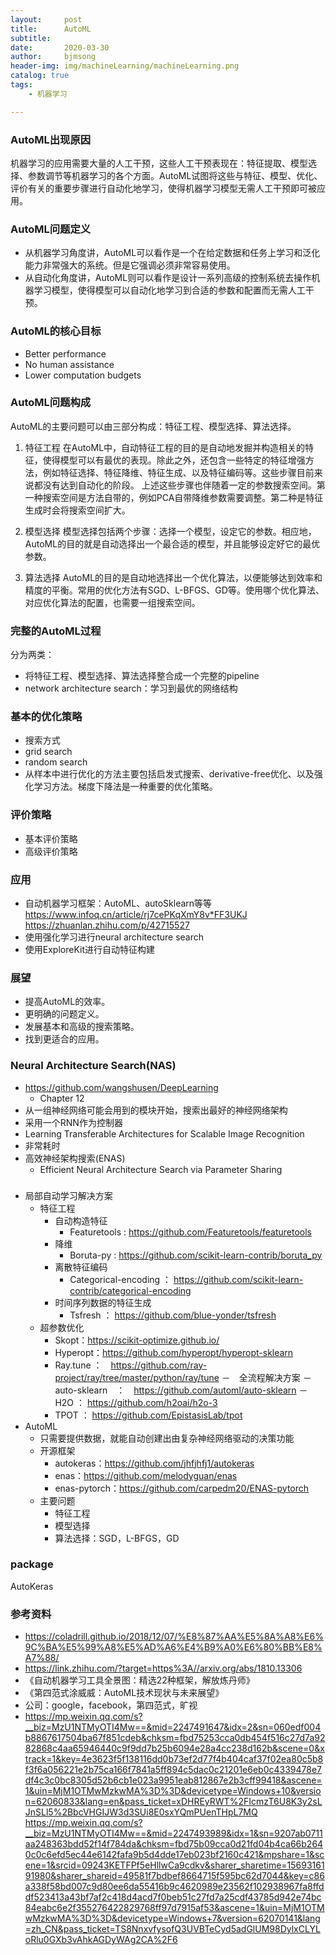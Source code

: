 ```yaml
---
layout:     post
title:      AutoML
subtitle:   
date:       2020-03-30
author:     bjmsong
header-img: img/machineLearning/machineLearning.png
catalog: true
tags:
    - 机器学习

---
```

### AutoML出现原因

机器学习的应用需要大量的人工干预，这些人工干预表现在：特征提取、模型选择、参数调节等机器学习的各个方面。AutoML试图将这些与特征、模型、优化、评价有关的重要步骤进行自动化地学习，使得机器学习模型无需人工干预即可被应用。



### AutoML问题定义

- 从机器学习角度讲，AutoML可以看作是一个在给定数据和任务上学习和泛化能力非常强大的系统。但是它强调必须非常容易使用。 
- 从自动化角度讲，AutoML则可以看作是设计一系列高级的控制系统去操作机器学习模型，使得模型可以自动化地学习到合适的参数和配置而无需人工干预。



### AutoML的核心目标

- Better performance
- No human assistance
- Lower computation budgets



### AutoML问题构成

AutoML的主要问题可以由三部分构成：特征工程、模型选择、算法选择。

1. 特征工程
在AutoML中，自动特征工程的目的是自动地发掘并构造相关的特征，使得模型可以有最优的表现。除此之外，还包含一些特定的特征增强方法，例如特征选择、特征降维、特征生成、以及特征编码等。这些步骤目前来说都没有达到自动化的阶段。
上述这些步骤也伴随着一定的参数搜索空间。第一种搜索空间是方法自带的，例如PCA自带降维参数需要调整。第二种是特征生成时会将搜索空间扩大。

2. 模型选择
模型选择包括两个步骤：选择一个模型，设定它的参数。相应地，AutoML的目的就是自动选择出一个最合适的模型，并且能够设定好它的最优参数。

3. 算法选择
AutoML的目的是自动地选择出一个优化算法，以便能够达到效率和精度的平衡。常用的优化方法有SGD、L-BFGS、GD等。使用哪个优化算法、对应优化算法的配置，也需要一组搜索空间。



### 完整的AutoML过程

分为两类：
- 将特征工程、模型选择、算法选择整合成一个完整的pipeline
- network architecture search：学习到最优的网络结构



### 基本的优化策略

- 搜索方式
- grid search
- random search
- 从样本中进行优化的方法主要包括启发式搜索、derivative-free优化、以及强化学习方法。梯度下降法是一种重要的优化策略。



### 评价策略

 - 基本评价策略
 - 高级评价策略



### 应用

- 自动机器学习框架：AutoML、autoSklearn等等
https://www.infoq.cn/article/rj7cePKqXmY8v*FF3UKJ
https://zhuanlan.zhihu.com/p/42715527
- 使用强化学习进行neural architecture search
- 使用ExploreKit进行自动特征构建



### 展望

- 提高AutoML的效率。
- 更明确的问题定义。
- 发展基本和高级的搜索策略。
- 找到更适合的应用。


### Neural Architecture Search(NAS)
- https://github.com/wangshusen/DeepLearning
    - Chapter 12
- 从一组神经网络可能会用到的模块开始，搜索出最好的神经网络架构
- 采用一个RNN作为控制器
- Learning Transferable Architectures for Scalable Image Recognition
- 非常耗时
- 高效神经架构搜索(ENAS)
    - Efficient Neural Architecture Search via Parameter Sharing

### 
- 局部自动学习解决方案
    - 特征工程
        - 自动构造特征
            - Featuretools : https://github.com/Featuretools/featuretools
        - 降维
            - Boruta-py : https://github.com/scikit-learn-contrib/boruta_py
        - 离散特征编码
            - Categorical-encoding ： https://github.com/scikit-learn-contrib/categorical-encoding
        - 时间序列数据的特征生成
            - Tsfresh ： https://github.com/blue-yonder/tsfresh
    - 超参数优化
        - Skopt：https://scikit-optimize.github.io/
        - Hyperopt：https://github.com/hyperopt/hyperopt-sklearn
        - Ray.tune ：　https://github.com/ray-project/ray/tree/master/python/ray/tune
    －　全流程解决方案
        －　auto-sklearn　：　https://github.com/automl/auto-sklearn
        －　H2O ： https://github.com/h2oai/h2o-3
        -  TPOT ： https://github.com/EpistasisLab/tpot
- AutoML
    - 只需要提供数据，就能自动创建出由复杂神经网络驱动的决策功能
    - 开源框架
        - autokeras：https://github.com/jhfjhfj1/autokeras
        - enas：https://github.com/melodyguan/enas
        - enas-pytorch：https://github.com/carpedm20/ENAS-pytorch
    - 主要问题
        - 特征工程
        - 模型选择
        - 算法选择：SGD，L-BFGS，GD



### package

AutoKeras




### 参考资料
- https://coladrill.github.io/2018/12/07/%E8%87%AA%E5%8A%A8%E6%9C%BA%E5%99%A8%E5%AD%A6%E4%B9%A0%E6%80%BB%E8%A7%88/
- https://link.zhihu.com/?target=https%3A//arxiv.org/abs/1810.13306
- 《自动机器学习工具全景图：精选22种框架，解放炼丹师》
- 《第四范式涂威威：AutoML技术现状与未来展望》
- 公司：google，facebook，第四范式，旷视
- https://mp.weixin.qq.com/s?__biz=MzU1NTMyOTI4Mw==&mid=2247491647&idx=2&sn=060edf004b8867617504ba67f851cdeb&chksm=fbd75253cca0db454f516c27d7a9282868c4aa65946440c9f9dd7b25b6094e28a4cc238d162b&scene=0&xtrack=1&key=4e3623f5f138116dd0b73ef2d77f4b404caf37f02ea80c5b8f3f6a056221e2b75ca166f7841a5ff894c5dac0c21201e6eb0c4339478e7df4c3c0bc8305d52b6cb1e023a9951eab812867e2b3cff99418&ascene=1&uin=MjM1OTMwMzkwMA%3D%3D&devicetype=Windows+10&version=62060833&lang=en&pass_ticket=xDHREyRWT%2FIcmzT6U8K3y2sLJnSLl5%2BbcVHGIJW3d3SUi8E0sxYQmPUenTHpL7MQ
  https://mp.weixin.qq.com/s?__biz=MzU1NTMyOTI4Mw==&mid=2247493989&idx=1&sn=9207ab0711aa248363bdd52f14f784da&chksm=fbd75b09cca0d21fd04b4ca66b2640c0c6efd5ec44e6142fafa9b5d4dde17eb023bf2160c421&mpshare=1&scene=1&srcid=09243KETFPf5eHllwCa9cdkv&sharer_sharetime=1569316191980&sharer_shareid=49581f7bdbef8664715f595bc62d7044&key=c86a338f58bd007c9d80ee6da55416b9c4620989e23562f102938967fa8ffddf523413a43bf7af2c418d4acd7f0beb51c27fd7a25cdf43785d942e74bc84eabc6e2f355276422829768ff97d7915af53&ascene=1&uin=MjM1OTMwMzkwMA%3D%3D&devicetype=Windows+7&version=62070141&lang=zh_CN&pass_ticket=TS8NnxvfysofQ3UVBTeCyd5adGlUM98DylxCLYLoRlu0GXb3vAhkAGDyWAg2CA%2F6